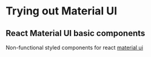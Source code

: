 # Trying out Material UI

## React Material UI basic components
Non-functional styled components for react [material ui](https://material-ui.com/)

